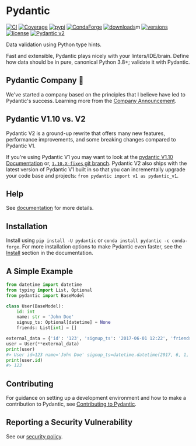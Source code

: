 # Pydantic

[![CI](https://github.com/pydantic/pydantic/workflows/CI/badge.svg?event=push)](https://github.com/pydantic/pydantic/actions?query=event%3Apush+branch%3Amain+workflow%3ACI)
[![Coverage](https://coverage-badge.samuelcolvin.workers.dev/pydantic/pydantic.svg)](https://coverage-badge.samuelcolvin.workers.dev/redirect/pydantic/pydantic)
[![pypi](https://img.shields.io/pypi/v/pydantic.svg)](https://pypi.python.org/pypi/pydantic)
[![CondaForge](https://img.shields.io/conda/v/conda-forge/pydantic.svg)](https://anaconda.org/conda-forge/pydantic)
[![downloads](https://static.pepy.tech/badge/pydantic/month)](https://pepy.tech/project/pydantic)m
[![versions](https://img.shields.io/pypi/pyversions/pydantic.svg)](https://github.com/pydantic/pydantic)
[![license](https://img.shields.io/github/license/pydantic/pydantic.svg)](https://github.com/pydantic/pydantic/blob/main/LICENSE)
[![Pydantic v2](https://img.shields.io/endpoint?url=https://raw.githubusercontent.com/pydantic/pydantic/main/docs/badge/v2.json)](https://docs.pydantic.dev/latest/contributing/#badges)

Data validation using Python type hints.

Fast and extensible, Pydantic plays nicely with your linters/IDE/brain.
Define how data should be in pure, canonical Python 3.8+; validate it with Pydantic.

## Pydantic Company :rocket:

We've started a company based on the principles that I believe have led to Pydantic's success.
Learning more from the [Company Announcement](https://pydantic.dev/announcement/).

## Pydantic V1.10 vs. V2

Pydantic V2 is a ground-up rewrite that offers many new features, performance improvements, and some breaking changes compared to Pydantic V1.

If you're using Pydantic V1 you may want to look at the
[pydantic V1.10 Documentation](https://docs.pydantic.dev/) or,
[`1.10.X-fixes` git branch](https://github.com/pydantic/pydantic/tree/1.10.X-fixes). Pydantic V2 also ships with the latest version of Pydantic V1 built in so that you can incrementally upgrade your code base and projects: `from pydantic import v1 as pydantic_v1`.

## Help

See [documentation](https://docs.pydantic.dev/) for more details.

## Installation

Install using `pip install -U pydantic` or `conda install pydantic -c conda-forge`.
For more installation options to make Pydantic even faster,
see the [Install](https://docs.pydantic.dev/install/) section in the documentation.

## A Simple Example

```py
from datetime import datetime
from typing import List, Optional
from pydantic import BaseModel

class User(BaseModel):
    id: int
    name: str = 'John Doe'
    signup_ts: Optional[datetime] = None
    friends: List[int] = []

external_data = {'id': '123', 'signup_ts': '2017-06-01 12:22', 'friends': [1, '2', b'3']}
user = User(**external_data)
print(user)
#> User id=123 name='John Doe' signup_ts=datetime.datetime(2017, 6, 1, 12, 22) friends=[1, 2, 3]
print(user.id)
#> 123
```

## Contributing

For guidance on setting up a development environment and how to make a
contribution to Pydantic, see
[Contributing to Pydantic](https://docs.pydantic.dev/contributing/).

## Reporting a Security Vulnerability

See our [security policy](https://github.com/pydantic/pydantic/security/policy).
